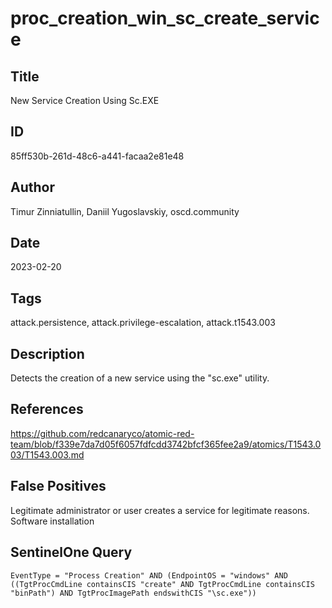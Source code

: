 # proc_creation_win_sc_create_service

## Title
New Service Creation Using Sc.EXE

## ID
85ff530b-261d-48c6-a441-facaa2e81e48

## Author
Timur Zinniatullin, Daniil Yugoslavskiy, oscd.community

## Date
2023-02-20

## Tags
attack.persistence, attack.privilege-escalation, attack.t1543.003

## Description
Detects the creation of a new service using the "sc.exe" utility.

## References
https://github.com/redcanaryco/atomic-red-team/blob/f339e7da7d05f6057fdfcdd3742bfcf365fee2a9/atomics/T1543.003/T1543.003.md

## False Positives
Legitimate administrator or user creates a service for legitimate reasons.
Software installation

## SentinelOne Query
```
EventType = "Process Creation" AND (EndpointOS = "windows" AND ((TgtProcCmdLine containsCIS "create" AND TgtProcCmdLine containsCIS "binPath") AND TgtProcImagePath endswithCIS "\sc.exe"))

```